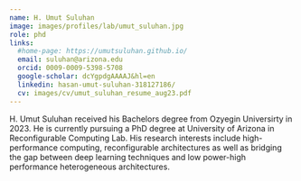 ```yaml
---
name: H. Umut Suluhan
image: images/profiles/lab/umut_suluhan.jpg
role: phd
links:
  #home-page: https://umutsuluhan.github.io/
  email: suluhan@arizona.edu
  orcid: 0009-0009-5398-5708
  google-scholar: dcYgpdgAAAAJ&hl=en
  linkedin: hasan-umut-suluhan-318127186/
  cv: images/cv/umut_suluhan_resume_aug23.pdf
---
```


H. Umut Suluhan received his Bachelors degree from Ozyegin Universirty in 2023. He is currently pursuing a PhD degree at University of Arizona in Reconfigurable Computing Lab. His research interests include high-performance computing, reconfigurable architectures as well as bridging the gap between deep learning techniques and low power-high performance heterogeneous architectures. 